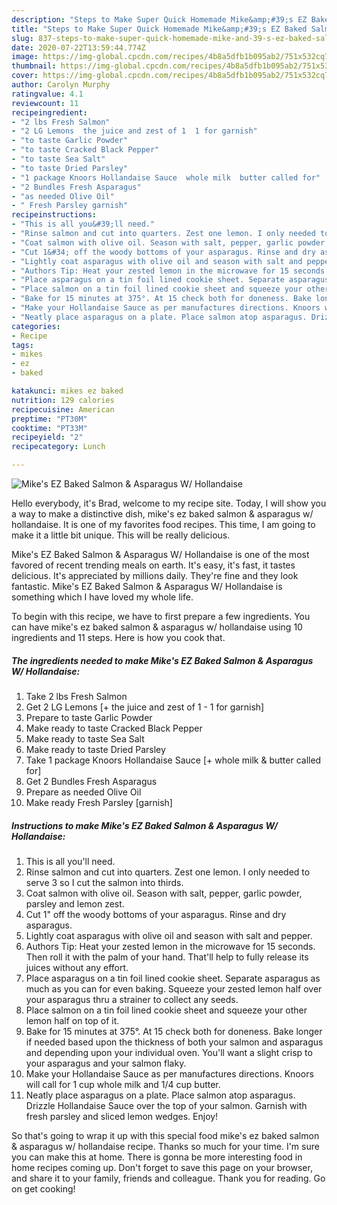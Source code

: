 ```yaml
---
description: "Steps to Make Super Quick Homemade Mike&amp;#39;s EZ Baked Salmon &amp;amp; Asparagus W/ Hollandaise"
title: "Steps to Make Super Quick Homemade Mike&amp;#39;s EZ Baked Salmon &amp;amp; Asparagus W/ Hollandaise"
slug: 837-steps-to-make-super-quick-homemade-mike-and-39-s-ez-baked-salmon-and-amp-asparagus-w-hollandaise
date: 2020-07-22T13:59:44.774Z
image: https://img-global.cpcdn.com/recipes/4b8a5dfb1b095ab2/751x532cq70/mikes-ez-baked-salmon-asparagus-w-hollandaise-recipe-main-photo.jpg
thumbnail: https://img-global.cpcdn.com/recipes/4b8a5dfb1b095ab2/751x532cq70/mikes-ez-baked-salmon-asparagus-w-hollandaise-recipe-main-photo.jpg
cover: https://img-global.cpcdn.com/recipes/4b8a5dfb1b095ab2/751x532cq70/mikes-ez-baked-salmon-asparagus-w-hollandaise-recipe-main-photo.jpg
author: Carolyn Murphy
ratingvalue: 4.1
reviewcount: 11
recipeingredient:
- "2 lbs Fresh Salmon"
- "2 LG Lemons  the juice and zest of 1  1 for garnish"
- "to taste Garlic Powder"
- "to taste Cracked Black Pepper"
- "to taste Sea Salt"
- "to taste Dried Parsley"
- "1 package Knoors Hollandaise Sauce  whole milk  butter called for"
- "2 Bundles Fresh Asparagus"
- "as needed Olive Oil"
- " Fresh Parsley garnish"
recipeinstructions:
- "This is all you&#39;ll need."
- "Rinse salmon and cut into quarters. Zest one lemon. I only needed to serve 3 so I cut the salmon into thirds."
- "Coat salmon with olive oil. Season with salt, pepper, garlic powder, parsley and lemon zest."
- "Cut 1&#34; off the woody bottoms of your asparagus. Rinse and dry asparagus."
- "Lightly coat asparagus with olive oil and season with salt and pepper."
- "Authors Tip: Heat your zested lemon in the microwave for 15 seconds. Then roll it with the palm of your hand. That&#39;ll help to fully release its juices without any effort."
- "Place asparagus on a tin foil lined cookie sheet. Separate asparagus as much as you can for even baking. Squeeze your zested lemon half over your asparagus thru a strainer to collect any seeds."
- "Place salmon on a tin foil lined cookie sheet and squeeze your other lemon half on top of it."
- "Bake for 15 minutes at 375°. At 15 check both for doneness. Bake longer if needed based upon the thickness of both your salmon and asparagus and depending upon your individual oven. You&#39;ll want a slight crisp to your asparagus and your salmon flaky."
- "Make your Hollandaise Sauce as per manufactures directions. Knoors will call for 1 cup whole milk and 1/4 cup butter."
- "Neatly place asparagus on a plate. Place salmon atop asparagus. Drizzle Hollandaise Sauce over the top of your salmon. Garnish with fresh parsley and sliced lemon wedges. Enjoy!"
categories:
- Recipe
tags:
- mikes
- ez
- baked

katakunci: mikes ez baked 
nutrition: 129 calories
recipecuisine: American
preptime: "PT30M"
cooktime: "PT33M"
recipeyield: "2"
recipecategory: Lunch

---
```



![Mike&#39;s EZ Baked Salmon &amp; Asparagus W/ Hollandaise](https://img-global.cpcdn.com/recipes/4b8a5dfb1b095ab2/751x532cq70/mikes-ez-baked-salmon-asparagus-w-hollandaise-recipe-main-photo.jpg)

Hello everybody, it's Brad, welcome to my recipe site. Today, I will show you a way to make a distinctive dish, mike&#39;s ez baked salmon &amp; asparagus w/ hollandaise. It is one of my favorites food recipes. This time, I am going to make it a little bit unique. This will be really delicious.



Mike&#39;s EZ Baked Salmon &amp; Asparagus W/ Hollandaise is one of the most favored of recent trending meals on earth. It's easy, it's fast, it tastes delicious. It's appreciated by millions daily. They're fine and they look fantastic. Mike&#39;s EZ Baked Salmon &amp; Asparagus W/ Hollandaise is something which I have loved my whole life.


To begin with this recipe, we have to first prepare a few ingredients. You can have mike&#39;s ez baked salmon &amp; asparagus w/ hollandaise using 10 ingredients and 11 steps. Here is how you cook that.

<!--inarticleads1-->

##### The ingredients needed to make Mike&#39;s EZ Baked Salmon &amp; Asparagus W/ Hollandaise:

1. Take 2 lbs Fresh Salmon
1. Get 2 LG Lemons [+ the juice and zest of 1 - 1 for garnish]
1. Prepare to taste Garlic Powder
1. Make ready to taste Cracked Black Pepper
1. Make ready to taste Sea Salt
1. Make ready to taste Dried Parsley
1. Take 1 package Knoors Hollandaise Sauce [+ whole milk &amp; butter called for]
1. Get 2 Bundles Fresh Asparagus
1. Prepare as needed Olive Oil
1. Make ready  Fresh Parsley [garnish]




<!--inarticleads2-->

##### Instructions to make Mike&#39;s EZ Baked Salmon &amp; Asparagus W/ Hollandaise:

1. This is all you&#39;ll need.
1. Rinse salmon and cut into quarters. Zest one lemon. I only needed to serve 3 so I cut the salmon into thirds.
1. Coat salmon with olive oil. Season with salt, pepper, garlic powder, parsley and lemon zest.
1. Cut 1&#34; off the woody bottoms of your asparagus. Rinse and dry asparagus.
1. Lightly coat asparagus with olive oil and season with salt and pepper.
1. Authors Tip: Heat your zested lemon in the microwave for 15 seconds. Then roll it with the palm of your hand. That&#39;ll help to fully release its juices without any effort.
1. Place asparagus on a tin foil lined cookie sheet. Separate asparagus as much as you can for even baking. Squeeze your zested lemon half over your asparagus thru a strainer to collect any seeds.
1. Place salmon on a tin foil lined cookie sheet and squeeze your other lemon half on top of it.
1. Bake for 15 minutes at 375°. At 15 check both for doneness. Bake longer if needed based upon the thickness of both your salmon and asparagus and depending upon your individual oven. You&#39;ll want a slight crisp to your asparagus and your salmon flaky.
1. Make your Hollandaise Sauce as per manufactures directions. Knoors will call for 1 cup whole milk and 1/4 cup butter.
1. Neatly place asparagus on a plate. Place salmon atop asparagus. Drizzle Hollandaise Sauce over the top of your salmon. Garnish with fresh parsley and sliced lemon wedges. Enjoy!




So that's going to wrap it up with this special food mike&#39;s ez baked salmon &amp; asparagus w/ hollandaise recipe. Thanks so much for your time. I'm sure you can make this at home. There is gonna be more interesting food in home recipes coming up. Don't forget to save this page on your browser, and share it to your family, friends and colleague. Thank you for reading. Go on get cooking!
